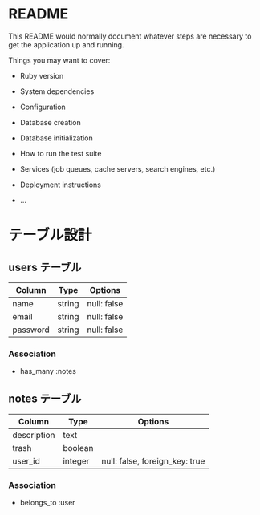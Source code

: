 # README

This README would normally document whatever steps are necessary to get the
application up and running.

Things you may want to cover:

* Ruby version

* System dependencies

* Configuration

* Database creation

* Database initialization

* How to run the test suite

* Services (job queues, cache servers, search engines, etc.)

* Deployment instructions

* ...

# テーブル設計

## users テーブル

| Column   | Type   | Options     |
| -------- | ------ | ----------- |
| name     | string | null: false |
| email    | string | null: false |
| password | string | null: false |

### Association

- has_many :notes

## notes テーブル

| Column      | Type    | Options                        |
| ----------- | ------- | ------------------------------ |
| description | text    |                                |
| trash       | boolean |                                |
| user_id     | integer | null: false, foreign_key: true |

### Association

- belongs_to :user